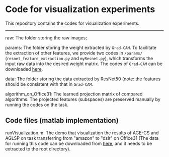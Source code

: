 # Code for visualization experiments

This repository contains the codes for visualization experiments:

---

raw: The folder storing the raw images;

params: The folder storing the weight extracted by `Grad-CAM`. To facilitate the extraction of other features, we provide two codes in `/params/`  (`resnet_feature_extraction.py` and `myResnet.py`), which transforms the input raw data into the desired weight matrix. The codes of `Grad-CAM` can be downloaded [here](https://github.com/utkuozbulak/pytorch-cnn-visualizations).

data: The folder storing the data extracted by ResNet50 (note: the features should be consistent with that in `Grad-CAM`.

algorithm_on_Office31: The learned projection matrix of compared algorithms. The projected features (subspaces) are preserved manually by running the codes on the task.

## Code files (matlab implementation)

runVisualization.m: The demo that visualization the results of AGE-CS and AGLSP on task transferring from "amazon" to "dslr" on Office31 (The data for running this code can be downloaded from [here](), and it needs to be extracted to the root directory).

